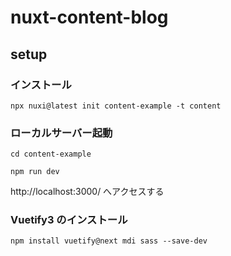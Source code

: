 # nuxt-content-blog

## setup

### インストール
```
npx nuxi@latest init content-example -t content
```

### ローカルサーバー起動
```
cd content-example
```

```
npm run dev
```

http://localhost:3000/ へアクセスする

### Vuetify3 のインストール
```
npm install vuetify@next mdi sass --save-dev
```
